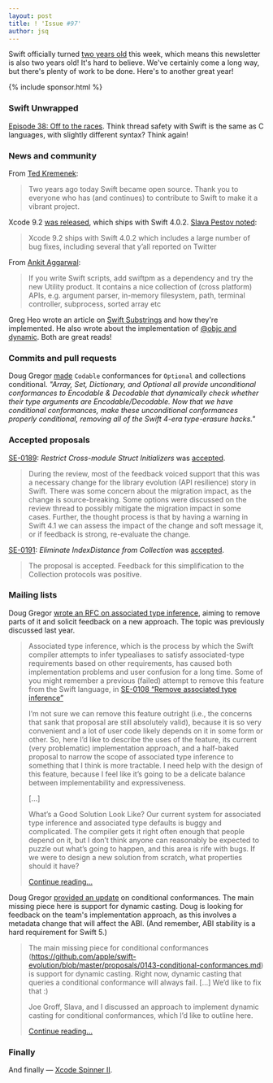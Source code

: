 ```yaml
---
layout: post
title: ! 'Issue #97'
author: jsq
---
```


Swift officially turned [two years old](https://twitter.com/tkremenek/status/937421502101602304) this week, which means this newsletter is also two years old! It's hard to believe. We've certainly come a long way, but there's plenty of work to be done. Here's to another great year!

<!--excerpt-->

{% include sponsor.html %}

### Swift Unwrapped

[Episode 38: Off to the races](https://spec.fm/podcasts/swift-unwrapped/97828). Think thread safety with Swift is the same as C languages, with slightly different syntax? Think again!

### News and community

From [Ted Kremenek](https://twitter.com/tkremenek/status/937421502101602304):

> Two years ago today Swift became open source.  Thank you to everyone who has (and continues) to contribute to Swift to make it a vibrant project.

Xcode 9.2 [was released](https://developer.apple.com/news/releases/?id=12042017b), which ships with Swift 4.0.2. [Slava Pestov noted](https://twitter.com/slava_pestov/status/938161436693446656):

> Xcode 9.2 ships with Swift 4.0.2 which includes a large number of bug fixes, including several that y’all reported on Twitter

From [Ankit Aggarwal](https://twitter.com/aciidb0mb3r/status/936386272318197760):

> If you write Swift scripts, add swiftpm as a dependency and try the new Utility product. It contains a nice collection of (cross platform) APIs, e.g. argument parser,  in-memory filesystem, path, terminal controller, subprocess, sorted array etc

Greg Heo wrote an article on [Swift Substrings](https://swiftunboxed.com/stdlib/substrings/) and how they're implemented. He also wrote about the implementation of [@objc and dynamic](https://swiftunboxed.com/interop/objc-dynamic/). Both are great reads!

### Commits and pull requests

Doug Gregor [made](https://github.com/apple/swift/pull/13178) `Codable` conformances for `Optional` and collections conditional. *"Array, Set, Dictionary, and Optional all provide unconditional conformances to Encodable & Decodable that dynamically check whether their type arguments are Encodable/Decodable. Now that we have conditional conformances, make these unconditional conformances properly conditional, removing all of the Swift 4-era type-erasure hacks."*

### Accepted proposals

[SE-0189](https://github.com/apple/swift-evolution/blob/master/proposals/0189-restrict-cross-module-struct-initializers.md): *Restrict Cross-module Struct Initializers* was [accepted](https://lists.swift.org/pipermail/swift-evolution-announce/2017-November/000414.html).

> During the review, most of the feedback voiced support that this was a necessary change for the library evolution (API resilience) story in Swift.  There was some concern about the migration impact, as the change is source-breaking.  Some options were discussed on the review thread to possibly mitigate the migration impact in some cases.  Further, the thought process is that by having a warning in Swift 4.1 we can assess the impact of the change and soft message it, or if feedback is strong, re-evaluate the change.

[SE-0191](https://github.com/apple/swift-evolution/blob/master/proposals/0191-eliminate-indexdistance.md): *Eliminate IndexDistance from Collection* was [accepted](https://lists.swift.org/pipermail/swift-evolution-announce/2017-December/000415.html).

> The proposal is accepted. Feedback for this simplification to the Collection protocols was positive.

### Mailing lists

Doug Gregor [wrote an RFC on associated type inference](https://lists.swift.org/pipermail/swift-evolution/Week-of-Mon-20171127/041831.html), aiming to remove parts of it and solicit feedback on a new approach. The topic was previously discussed last year.

> Associated type inference, which is the process by which the Swift compiler attempts to infer typealiases to satisfy associated-type requirements based on other requirements, has caused both implementation problems and user confusion for a long time. Some of you might remember a previous (failed) attempt to remove this feature from the Swift language, in [SE-0108 “Remove associated type inference”](https://github.com/apple/swift-evolution/blob/master/proposals/0108-remove-assoctype-inference.md)
>
> I’m not sure we can remove this feature outright (i.e., the concerns that sank that proposal are still absolutely valid), because it is so very convenient and a lot of user code likely depends on it in some form or other. So, here I’d like to describe the uses of the feature, its current (very problematic) implementation approach, and a half-baked proposal to narrow the scope of associated type inference to something that I think is more tractable. I need help with the design of this feature, because I feel like it’s going to be a delicate balance between implementability and expressiveness.
>
> [...]
>
> What’s a Good Solution Look Like?
Our current system for associated type inference and associated type defaults is buggy and complicated. The compiler gets it right often enough that people depend on it, but I don’t think anyone can reasonably be expected to puzzle out what’s going to happen, and this area is rife with bugs. If we were to design a new solution from scratch, what properties should it have?
>
> [Continue reading...](https://lists.swift.org/pipermail/swift-evolution/Week-of-Mon-20171127/041831.html)

Doug Gregor [provided an update](https://lists.swift.org/pipermail/swift-dev/Week-of-Mon-20171204/006107.html) on conditional conformances. The main missing piece here is support for dynamic casting. Doug is looking for feedback on the team's implementation approach, as this involves a metadata change that will affect the ABI. (And remember, ABI stability is a hard requirement for Swift 5.)

> The main missing piece for conditional conformances (https://github.com/apple/swift-evolution/blob/master/proposals/0143-conditional-conformances.md) is support for dynamic casting. Right now, dynamic casting that queries a conditional conformance will always fail. [...] We’d like to fix that :)
>
> Joe Groff, Slava, and I discussed an approach to implement dynamic casting for conditional conformances, which I’d like to outline here.
>
> [Continue reading...](https://lists.swift.org/pipermail/swift-dev/Week-of-Mon-20171204/006107.html)

### Finally

And finally &mdash; [Xcode Spinner II](https://twitter.com/modocache/status/937430138857447424).
